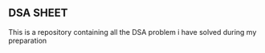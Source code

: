 ## DSA SHEET

<p>This is a repository containing all the DSA problem i have solved during my preparation </p>